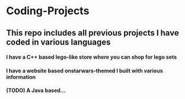 # Coding-Projects
## This repo includes all previous projects I have coded in various languages
#### I have a C++ based lego-like store where you can shop for lego sets
#### I have a website based onstarwars-themed I built with various information
#### (TODO) A Java based...
